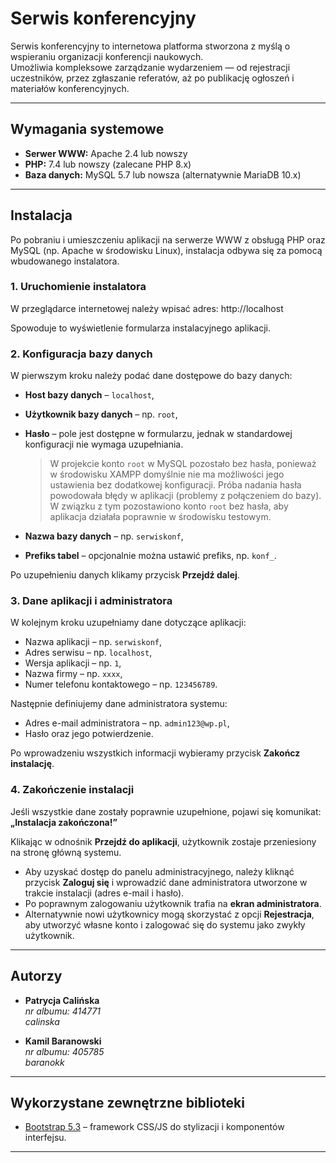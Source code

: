 # Serwis konferencyjny

Serwis konferencyjny to internetowa platforma stworzona z myślą o wspieraniu organizacji konferencji naukowych.  
Umożliwia kompleksowe zarządzanie wydarzeniem — od rejestracji uczestników, przez zgłaszanie referatów, aż po publikację ogłoszeń i materiałów konferencyjnych.

---

## Wymagania systemowe
- **Serwer WWW:** Apache 2.4 lub nowszy  
- **PHP:** 7.4 lub nowszy (zalecane PHP 8.x)  
- **Baza danych:** MySQL 5.7 lub nowsza (alternatywnie MariaDB 10.x)  

---

## Instalacja
Po pobraniu i umieszczeniu aplikacji na serwerze WWW z obsługą PHP oraz MySQL (np. Apache w środowisku Linux), instalacja odbywa się za pomocą wbudowanego instalatora.

### 1. Uruchomienie instalatora
W przeglądarce internetowej należy wpisać adres: http://localhost

Spowoduje to wyświetlenie formularza instalacyjnego aplikacji.

### 2. Konfiguracja bazy danych
W pierwszym kroku należy podać dane dostępowe do bazy danych:
- **Host bazy danych** –  `localhost`,  
- **Użytkownik bazy danych** – np. `root`,  
- **Hasło** – pole jest dostępne w formularzu, jednak w standardowej konfiguracji nie wymaga uzupełniania.  

  > W projekcie konto `root` w MySQL pozostało bez hasła, ponieważ w środowisku XAMPP domyślnie nie ma możliwości jego ustawienia bez dodatkowej konfiguracji. Próba nadania hasła powodowała błędy w aplikacji (problemy z połączeniem do bazy).  
  > W związku z tym pozostawiono konto `root` bez hasła, aby aplikacja działała poprawnie w środowisku testowym.

- **Nazwa bazy danych** – np. `serwiskonf`,  
- **Prefiks tabel** – opcjonalnie można ustawić prefiks, np. `konf_`.  

Po uzupełnieniu danych klikamy przycisk **Przejdź dalej**.

### 3. Dane aplikacji i administratora
W kolejnym kroku uzupełniamy dane dotyczące aplikacji:
- Nazwa aplikacji – np. `serwiskonf`,  
- Adres serwisu – np. `localhost`,  
- Wersja aplikacji – np. `1`,  
- Nazwa firmy – np. `xxxx`,  
- Numer telefonu kontaktowego – np. `123456789`.  

Następnie definiujemy dane administratora systemu:
- Adres e-mail administratora – np. `admin123@wp.pl`,  
- Hasło oraz jego potwierdzenie.  

Po wprowadzeniu wszystkich informacji wybieramy przycisk **Zakończ instalację**.

### 4. Zakończenie instalacji
Jeśli wszystkie dane zostały poprawnie uzupełnione, pojawi się komunikat:
**„Instalacja zakończona!”**

Klikając w odnośnik **Przejdź do aplikacji**, użytkownik zostaje przeniesiony na stronę główną systemu.

- Aby uzyskać dostęp do panelu administracyjnego, należy kliknąć przycisk **Zaloguj się** i wprowadzić dane administratora utworzone w trakcie instalacji (adres e-mail i hasło).  
- Po poprawnym zalogowaniu użytkownik trafia na **ekran administratora**.  
- Alternatywnie nowi użytkownicy mogą skorzystać z opcji **Rejestracja**, aby utworzyć własne konto i zalogować się do systemu jako zwykły użytkownik.  

---

## Autorzy

- **Patrycja Calińska**  
  *nr albumu: 414771*  
  *calinska*  

- **Kamil Baranowski**  
  *nr albumu: 405785*  
  *baranokk*  

---

## Wykorzystane zewnętrzne biblioteki
- [Bootstrap 5.3](https://getbootstrap.com/) – framework CSS/JS do stylizacji i komponentów interfejsu.  

---